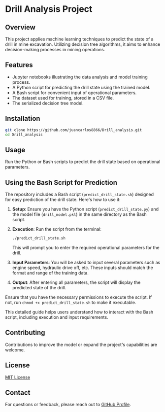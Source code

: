 # Drill Analysis Project

## Overview
This project applies machine learning techniques to predict the state of a drill in mine excavation. Utilizing decision tree algorithms, it aims to enhance decision-making processes in mining operations.

## Features
- Jupyter notebooks illustrating the data analysis and model training process.
- A Python script for predicting the drill state using the trained model.
- A Bash script for convenient input of operational parameters.
- The dataset used for training, stored in a CSV file.
- The serialized decision tree model.

## Installation
```bash
git clone https://github.com/juancarlos8866/Drill_analysis.git
cd Drill_analysis
```

## Usage
Run the Python or Bash scripts to predict the drill state based on operational parameters.

## Using the Bash Script for Prediction

The repository includes a Bash script (`predict_drill_state.sh`) designed for easy prediction of the drill state. Here's how to use it:

1. **Setup**: Ensure you have the Python script (`predict_drill_state.py`) and the model file (`drill_model.pkl`) in the same directory as the Bash script.

2. **Execution**: Run the script from the terminal:
   ```bash
   ./predict_drill_state.sh
   ```
   This will prompt you to enter the required operational parameters for the drill.

3. **Input Parameters**: You will be asked to input several parameters such as engine speed, hydraulic drive off, etc. These inputs should match the format and range of the training data.

4. **Output**: After entering all parameters, the script will display the predicted state of the drill.

Ensure that you have the necessary permissions to execute the script. If not, run `chmod +x predict_drill_state.sh` to make it executable.

This detailed guide helps users understand how to interact with the Bash script, including execution and input requirements.

## Contributing
Contributions to improve the model or expand the project's capabilities are welcome.

## License
[MIT License](LICENSE)

## Contact
For questions or feedback, please reach out to [GitHub Profile](https://github.com/juancarlos8866).

